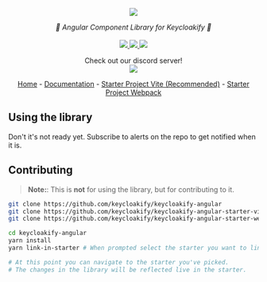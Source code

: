 <p align="center">
    <img src="https://github.com/user-attachments/assets/f469232b-5193-4bcd-91c4-6228d48dbe7e">  
</p>
<p align="center">
    <i>🔏 Angular Component Library for Keycloakify 🔏</i>
    <br>
    <br>
    <a href="https://github.com/keycloakify/keycloakify-angular/actions">
      <img src="https://github.com/keycloakify/keycloakify/workflows/ci/badge.svg?branch=main">
    </a>
    <a href="https://www.npmjs.com/package/@keycloakify/angular">
      <img src="https://img.shields.io/npm/dm/@keycloakify/angular">
    </a>
    <a href="https://github.com/keycloakify/keycloakify/blob/main/LICENSE">
      <img src="https://img.shields.io/npm/l/@keycloakify/angular">
    </a>
    <p align="center">
      Check out our discord server!<br/>
      <a href="https://discord.gg/mJdYJSdcm4">
        <img src="https://dcbadge.limes.pink/api/server/kYFZG7fQmn"/>
      </a>
    </p>
    <p align="center">
        <a href="https://www.keycloakify.dev">Home</a>
        -
        <a href="https://docs.keycloakify.dev">Documentation</a>
        -
        <a href="https://github.com/keycloakify/keycloakify-starter-angular-vite">Starter Project Vite (Recommended)</a>
        -
        <a href="https://github.com/keycloakify/keycloakify-starter-angular-webpack">Starter Project Webpack</a>
    </p>
</p>

## Using the library

Don't it's not ready yet. Subscribe to alerts on the repo to get notified when it is.

## Contributing

> **Note:**: This is **not** for using the library, but for contributing to it.

```bash
git clone https://github.com/keycloakify/keycloakify-angular
git clone https://github.com/keycloakify/keycloakify-angular-starter-vite
git clone https://github.com/keycloakify/keycloakify-angular-starter-webpack

cd keycloakify-angular
yarn install
yarn link-in-starter # When prompted select the starter you want to link into

# At this point you can navigate to the starter you've picked.
# The changes in the library will be reflected live in the starter.
```
